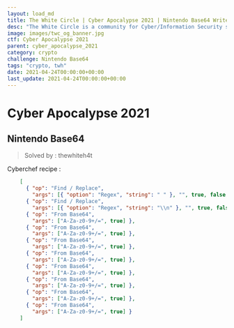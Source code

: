 ```yaml
---
layout: load_md
title: The White Circle | Cyber Apocalypse 2021 | Nintendo Base64 Writeup
desc: "The White Circle is a community for Cyber/Information Security students, enthusiasts and professionals. You can discuss anything related to Security, share your knowledge with others, get help when you need it and proceed further in your journey with amazing people from all over the world."
image: images/twc_og_banner.jpg
ctf: Cyber Apocalypse 2021
parent: cyber_apocalypse_2021
category: crypto
challenge: Nintendo Base64
tags: "crypto, twh"
date: 2021-04-24T00:00:00+00:00
last_update: 2021-04-24T00:00:00+00:00
---
```


<h1 class="heading card-title white-text">Cyber Apocalypse 2021</h1>

## Nintendo Base64

> Solved by : thewhiteh4t

Cyberchef recipe :

```json
    [
      { "op": "Find / Replace",
        "args": [{ "option": "Regex", "string": " " }, "", true, false, true, false] },
      { "op": "Find / Replace",
        "args": [{ "option": "Regex", "string": "\\n" }, "", true, false, true, false] },
      { "op": "From Base64",
        "args": ["A-Za-z0-9+/=", true] },
      { "op": "From Base64",
        "args": ["A-Za-z0-9+/=", true] },
      { "op": "From Base64",
        "args": ["A-Za-z0-9+/=", true] },
      { "op": "From Base64",
        "args": ["A-Za-z0-9+/=", true] },
      { "op": "From Base64",
        "args": ["A-Za-z0-9+/=", true] },
      { "op": "From Base64",
        "args": ["A-Za-z0-9+/=", true] },
      { "op": "From Base64",
        "args": ["A-Za-z0-9+/=", true] },
      { "op": "From Base64",
        "args": ["A-Za-z0-9+/=", true] }
    ]
```

